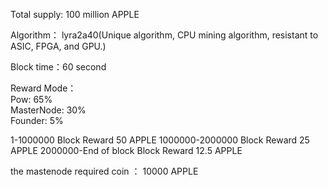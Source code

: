 Total supply: 100 million APPLE

Algorithm： lyra2a40(Unique algorithm, CPU mining algorithm, resistant to ASIC, FPGA, and GPU.)

Block time：60 second

Reward Mode：   
Pow:          65%     
MasterNode:   30%    
Founder:      5%   
 
1-1000000                     Block Reward 50 APPLE
1000000-2000000               Block Reward 25 APPLE
2000000-End of block          Block Reward 12.5 APPLE

the mastenode required coin ： 10000 APPLE
